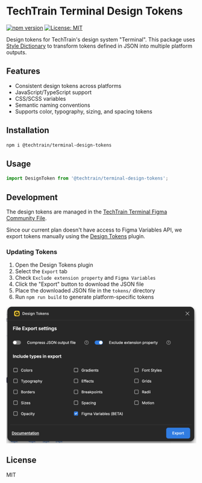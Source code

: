 # TechTrain Terminal Design Tokens

[![npm version](https://badge.fury.io/js/%40techtrain%2Fterminal-design-tokens.svg)](https://badge.fury.io/js/%40techtrain%2Fterminal-design-tokens)
[![License: MIT](https://img.shields.io/badge/License-MIT-yellow.svg)](https://opensource.org/licenses/MIT)

Design tokens for TechTrain's design system "Terminal". This package uses [Style Dictionary](https://amzn.github.io/style-dictionary) to transform tokens defined in JSON into multiple platform outputs.

## Features

- Consistent design tokens across platforms
- JavaScript/TypeScript support
- CSS/SCSS variables
- Semantic naming conventions
- Supports color, typography, sizing, and spacing tokens

## Installation

```bash
npm i @techtrain/terminal-design-tokens
```

## Usage

```typescript
import DesignToken from '@techtrain/terminal-design-tokens';
```

## Development

The design tokens are managed in the [TechTrain Terminal Figma Community File](https://www.figma.com/community/file/1472050808130527580).

Since our current plan doesn't have access to Figma Variables API, we export tokens manually using the [Design Tokens](https://www.figma.com/community/plugin/888356646278934516/design-tokens) plugin.

### Updating Tokens

1. Open the Design Tokens plugin
2. Select the `Export` tab
3. Check `Exclude extension property` and `Figma Variables`
4. Click the "Export" button to download the JSON file
5. Place the downloaded JSON file in the `tokens/` directory
6. Run `npm run build` to generate platform-specific tokens

![Design Tokens Settings](image.png)

## License

MIT
